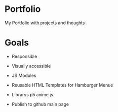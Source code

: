 # Portfolio
My Portfolio with projects and thoughts


# Goals
* Responsible 
* Visually accessible

* JS Modules
* Reusable HTML Templates for Hamburger Menue
* Librarys p5 anime.js
* Publish to github main page
